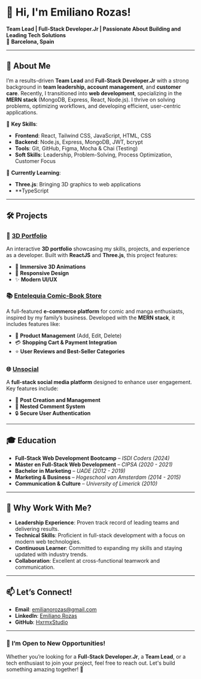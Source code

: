 # 👋 **Hi, I'm Emiliano Rozas!**

**Team Lead | Full-Stack Developer.Jr | Passionate About Building and Leading Tech Solutions**  
📍 **Barcelona, Spain**

---

## 🚀 **About Me**

I’m a results-driven **Team Lead** and **Full-Stack Developer.Jr** with a strong background in **team leadership, account management**, and **customer care**. Recently, I transitioned into **web development**, specializing in the **MERN stack** (MongoDB, Express, React, Node.js). I thrive on solving problems, optimizing workflows, and developing efficient, user-centric applications.

🔹 **Key Skills**:  
- **Frontend**: React, Tailwind CSS, JavaScript, HTML, CSS  
- **Backend**: Node.js, Express, MongoDB, JWT, bcrypt  
- **Tools**: Git, GitHub, Figma, Mocha & Chai (Testing)  
- **Soft Skills**: Leadership, Problem-Solving, Process Optimization, Customer Focus  

🔹 **Currently Learning**:  
- **Three.js**: Bringing 3D graphics to web applications
- **TypeScript

---

## 🛠️ **Projects**

### 🎨 **[3D Portfolio](https://github.com/HxrmxStudio/my-3D-portfolio)**
An interactive **3D portfolio** showcasing my skills, projects, and experience as a developer. Built with **ReactJS** and **Three.js**, this project features:

- 🌟 **Immersive 3D Animations**  
- 📱 **Responsive Design**  
- ✨ **Modern UI/UX**

### 📚 **[Entelequia Comic-Book Store](https://github.com/Hxrmx420/Entelequia-E-commerce)**

A full-featured **e-commerce platform** for comic and manga enthusiasts, inspired by my family’s business. Developed with the **MERN stack**, it includes features like:

- 🛒 **Product Management** (Add, Edit, Delete)  
- 💳 **Shopping Cart & Payment Integration**  
- ⭐ **User Reviews and Best-Seller Categories**  

### 🌐 **[Unsocial](https://github.com/Hxrmx420/Unsocial--Social-Network)**

A **full-stack social media platform** designed to enhance user engagement. Key features include:

- 📝 **Post Creation and Management**  
- 💬 **Nested Comment System**  
- 🔒 **Secure User Authentication**  

---

## 🎓 **Education**

- **Full-Stack Web Development Bootcamp** – *ISDI Coders (2024)*  
- **Máster en Full-Stack Web Development** – *CIPSA (2020 - 2021)*  
- **Bachelor in Marketing** – *UADE (2012 - 2019)*  
- **Marketing & Business** – *Hogeschool van Amsterdam (2014 - 2015)*  
- **Communication & Culture** – *University of Limerick (2010)*  

---

## 🌟 **Why Work With Me?**

- **Leadership Experience**: Proven track record of leading teams and delivering results.  
- **Technical Skills**: Proficient in full-stack development with a focus on modern web technologies.  
- **Continuous Learner**: Committed to expanding my skills and staying updated with industry trends.  
- **Collaboration**: Excellent at cross-functional teamwork and communication.

---

## 📫 **Let’s Connect!**

- **Email**: [emilianorozas@gmail.com](mailto:emilianorozas@gmail.com)  
- **LinkedIn**: [Emiliano Rozas](https://www.linkedin.com/in/emilianorozas/)  
- **GitHub**: [HxrmxStudio](https://github.com/HxrmxStudio)

---

### 💬 **I’m Open to New Opportunities!**

Whether you’re looking for a **Full-Stack Developer.Jr**, a **Team Lead**, or a tech enthusiast to join your project, feel free to reach out. Let's build something amazing together! 🚀
